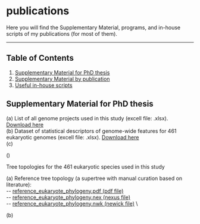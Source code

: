 # publications
Here you will find the Supplementary Material, programs, and in-house scripts of my publications (for most of them).


___

Table of Contents
-----------------

1. [Supplementary Material for PhD thesis](#pdhsm)
2. [Supplementary Material by publication](#pubsm)
3. [Useful in-house scripts](#scripts)


## Supplementary Material for PhD thesis

(a) List of all genome projects used in this study (excell file: .xlsx). [Download here]() \
(b) Dataset of statistical descriptors of genome-wide features for 461 eukaryotic genomes (excell file: .xlsx). [Download here]() \
(c) 

()

Tree topologies for the 461 eukaryotic species used in this study

(a) Reference tree topology (a supertree with manual curation based on literature): \
-- [reference_eukaryote_phylogeny.pdf (pdf file)](https://github.com/ilozada/publications/files/9126957/reference_eukaryote_phylogeny.pdf) \
-- [reference_eukaryote_phylogeny.nex (nexus file)](https://github.com/ilozada/publications/files/9126964/reference_eukaryote_phylogeny_nexus.txt) \
-- [reference_eukaryote_phylogeny.nwk (newick file)](https://github.com/ilozada/publications/files/9126970/reference_eukaryote_phylogeny.newick.txt) \

(b) 
 

